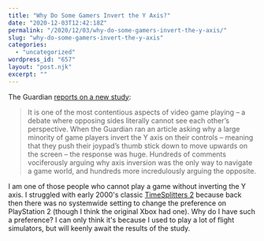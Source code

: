 ```yaml
---
title: "Why Do Some Gamers Invert the Y Axis?"
date: "2020-12-03T12:42:18Z"
permalink: "/2020/12/03/why-do-some-gamers-invert-the-y-axis/"
slug: "why-do-some-gamers-invert-the-y-axis"
categories:
  - "uncategorized"
wordpress_id: "657"
layout: "post.njk"
excerpt: ""
---
```


The Guardian [reports on a new study](https://www.theguardian.com/games/2020/dec/02/scientists-studying-why-gamers-invert-their-controls):

> It is one of the most contentious aspects of video game playing – a debate where opposing sides literally cannot see each other’s perspective. When the Guardian ran an article asking why a large minority of game players invert the Y axis on their controls – meaning that they push their joypad’s thumb stick down to move upwards on the screen – the response was huge. Hundreds of comments vociferously arguing why axis inversion was the only way to navigate a game world, and hundreds more incredulously arguing the opposite.

I am one of those people who cannot play a game without inverting the Y axis. I struggled with early 2000's classic [TimeSplitters 2](https://en.wikipedia.org/wiki/TimeSplitters_2) because back then there was no systemwide setting to change the preference on PlayStation 2 (though I think the original Xbox had one). Why do I have such a preference? I can only think it's because I used to play a lot of flight simulators, but will keenly await the results of the study.
